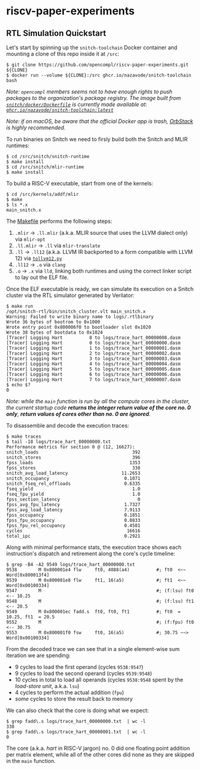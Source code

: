 # riscv-paper-experiments

## RTL Simulation Quickstart

Let's start by spinning up the `snitch-toolchain` Docker container and mounting
a clone of this repo inside it at `/src`:

```shell
$ git clone https://github.com/opencompl/riscv-paper-experiments.git ${CLONE}
$ docker run --volume ${CLONE}:/src ghcr.io/nazavode/snitch-toolchain bash
```

*Note: `opencompl` members seems not to have enough rights to push packages to the organization's
package registry. The image built from [`snitch/docker/Dockerfile`](snitch/docker/Dockerfile) is currently made available at:
[`ghcr.io/nazavode/snitch-toolchain:latest`](https://github.com/users/nazavode/packages/container/package/snitch-toolchain)*

*Note: if on macOS, be aware that the official Docker app is trash, [OrbStack](https://orbstack.dev/) is highly recommended.*

To run binaries on Snitch we need to firsly build both the Snitch and MLIR runtimes:

```shell
$ cd /src/snitch/snitch-runtime
$ make install
$ cd /src/snitch/mlir-runtime
$ make install
```

To build a RISC-V executable, start from one of the kernels:

```shell
$ cd /src/kernels/addf/mlir
$ make
$ ls *.x
main_snitch.x
```

The [Makefile](kernels/addf/mlir/Makefile) performs the following steps:

1. `.mlir` -> `.ll.mlir` (a.k.a. MLIR source that uses the LLVM dialect only) via `mlir-opt`
2. `.ll.mlir` -> `.ll` via `mlir-translate`
3. `.ll` -> `.ll12` (a.k.a. LLVM IR backported to a form compatible with LLVM 12) via [`tollvm12.py`](snitch/tollvm12.py)
4. `.ll12` -> `.o` via `clang`
5. `.o` -> `.x` via `lld`, linking both runtimes and using the correct linker script to lay out the ELF file.

Once the ELF executable is ready, we can simulate its execution on a Snitch
cluster via the RTL simulator generated by Verilator:

```shell
$ make run
/opt/snitch-rtl/bin/snitch_cluster.vlt main_snitch.x
Warning: Failed to write binary name to logs/.rtlbinary
Wrote 36 bytes of bootrom to 0x1000
Wrote entry point 0x800006f0 to bootloader slot 0x1020
Wrote 38 bytes of bootdata to 0x1024
[Tracer] Logging Hart          8 to logs/trace_hart_00000008.dasm
[Tracer] Logging Hart          0 to logs/trace_hart_00000000.dasm
[Tracer] Logging Hart          1 to logs/trace_hart_00000001.dasm
[Tracer] Logging Hart          2 to logs/trace_hart_00000002.dasm
[Tracer] Logging Hart          3 to logs/trace_hart_00000003.dasm
[Tracer] Logging Hart          4 to logs/trace_hart_00000004.dasm
[Tracer] Logging Hart          5 to logs/trace_hart_00000005.dasm
[Tracer] Logging Hart          6 to logs/trace_hart_00000006.dasm
[Tracer] Logging Hart          7 to logs/trace_hart_00000007.dasm
$ echo $?
0
```

*Note: while the `main` function is run by all the compute cores in the cluster,
the current startup code **returns the integer return value of the core no. 0 only**,
**return values of cores other than no. 0 are ignored**.*

To disassemble and decode the execution traces:

```shell
$ make traces
$ tail -18 logs/trace_hart_00000000.txt
Performance metrics for section 0 @ (12, 16627):
snitch_loads                                   392
snitch_stores                                  396
fpss_loads                                    1353
fpss_stores                                    338
snitch_avg_load_latency                    11.2653
snitch_occupancy                            0.1071
snitch_fseq_rel_offloads                    0.6335
fseq_yield                                     1.0
fseq_fpu_yield                                 1.0
fpss_section_latency                             0
fpss_avg_fpu_latency                        1.7327
fpss_avg_load_latency                       7.9113
fpss_occupancy                              0.1851
fpss_fpu_occupancy                          0.0833
fpss_fpu_rel_occupancy                      0.4501
cycles                                       16616
total_ipc                                   0.2921
```

Along with minimal performance stats, the execution trace shows each instruction's
dispatch and retirement along the core's cycle timeline: 

```shell
$ grep -B4 -A2 9549 logs/trace_hart_00000000.txt 
9538        M 0x800001e4 flw     ft0, 4088(a4)          #; ft0  <~~ Word[0x800013f4]
9539        M 0x800001e8 flw     ft1, 16(a5)            #; ft1  <~~ Word[0x00100334]
9547        M                                           #; (f:lsu) ft0  <-- 10.25
9548        M                                           #; (f:lsu) ft1  <-- 20.5
9549        M 0x800001ec fadd.s  ft0, ft0, ft1          #; ft0  = 10.25, ft1  = 20.5
9552        M                                           #; (f:fpu) ft0  <-- 30.75
9553        M 0x800001f0 fsw     ft0, 16(a5)            #; 30.75 ~~> Word[0x00100334]
```

From the decoded trace we can see that in a single element-wise sum iteration we are
spending:

* 9 cycles to load the first operand (cycles `9538:9547`)
* 9 cycles to load the second operand (cycles `9539:9548`)
* 10 cycles in total to load all operands (cycles `9538:9548` spent by the *load-store unit*, a.k.a. `lsu`)
* 4 cycles to perform the actual addition (`fpu`)
* *some* cycles to store the result back to memory

We can also check that the core is doing what we expect:

```shell
$ grep fadd\.s logs/trace_hart_00000000.txt  | wc -l
338
$ grep fadd\.s logs/trace_hart_00000001.txt  | wc -l
0
```

The core (a.k.a. *hart* in RISC-V jargon) no. 0 did one floating point addition per matrix
element, while all of the other cores did none as they are skipped in the `main` function.
